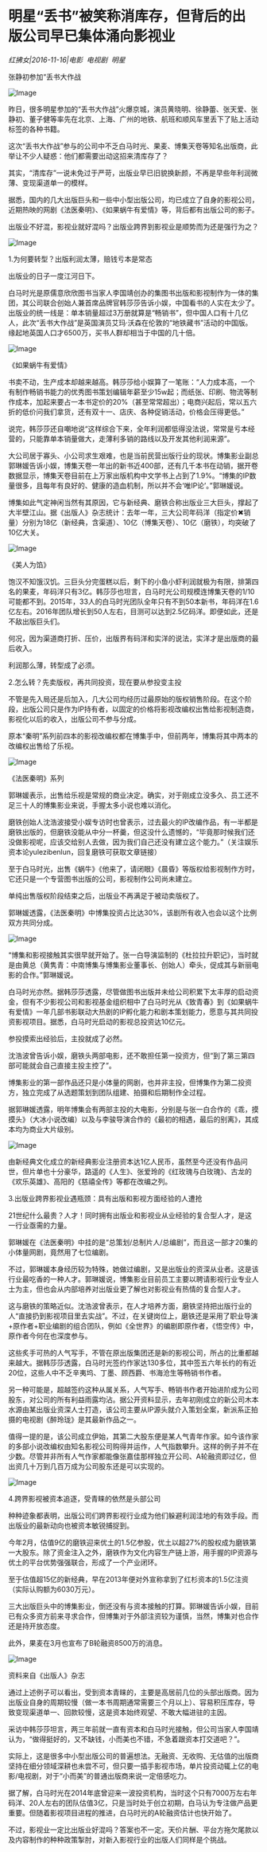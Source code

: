 # 明星“丢书”被笑称消库存，但背后的出版公司早已集体涌向影视业

*红拂女|2016-11-16|电影 
                                                电视剧 
                                                明星*

张静初参加“丢书大作战

![Image](http://p1.pstatp.com/large/31b800008d44c2a662d5)

昨日，很多明星参加的“丢书大作战”火爆京城，演员黄晓明、徐静蕾、张天爱、张静初、董子健等率先在北京、上海、广州的地铁、航班和顺风车里丢下了贴上活动标签的各种书籍。

这次“丢书大作战”参与的公司中不乏白马时光、果麦、博集天卷等知名出版商，此举让不少人疑惑：他们都需要出动这招来清库存了？

其实，“清库存”一说未免过于严苛，出版业早已旧貌换新颜，不再是早些年利润微薄、变现渠道单一的模样。

据悉，国内的几大出版巨头和一些中小型出版公司，均已成立了自身的影视公司，近期热映的网剧《法医秦明》、《如果蜗牛有爱情》等，背后都有出版公司的影子。

出版业不好混，影视业就好混吗？出版业跨界到影视业是顺势而为还是强行为之？

![Image](http://p3.pstatp.com/large/2ee600037fefd57df894)

1.为何要转型？出版利润太薄，赔钱亏本是常态

出版业的日子一度江河日下。

白马时光是原儒意欣欣图书当家人李国靖创办的集图书出版和影视制作为一体的集团，其公司联合创始人兼首席品牌官韩莎莎告诉小娱，中国看书的人实在太少了。出版业的统一线是：单本销量超过3万册就算是“畅销书”，但中国人口有十几亿人，此次“丢书大作战”是英国演员艾玛·沃森在伦敦的“地铁藏书”活动的中国版。缘起地英国人口才6500万，买书人群却相当于中国的几十倍。

![Image](http://static.ylzbl.com/uploads/ueditor/php/upload/image/20170721/1500619720178958.jpeg)

《如果蜗牛有爱情》

书卖不动，生产成本却越来越高。韩莎莎给小娱算了一笔账：“人力成本高，一个有制作畅销书能力的优秀图书策划编辑年薪至少15w起；而纸张、印刷、物流等制作成本，加起来要占一本书定价的20%（甚至常常超出）；电商兴起后，常以五六折的低价问我们拿货，还有双十一、店庆、各种促销活动，价格会压得更低。”

说完，韩莎莎还自嘲地说“这样综合下来，全年利润都低得没法说，常常是亏本经营的，只能靠单本销量做大，走薄利多销的路线以及开发其他利润来源”。

大公司居于寡头、小公司求生艰难，也是当前民营出版行业的现状。博集影业副总郭琳媛告诉小娱，博集天卷一年出的新书近400部，还有几千本书在动销，据开卷数据显示，博集天卷目前在上万家出版机构中文学书上占到了1.9%。“博集的IP数量很多，且每年有良好的、健康的造血机制，所以并不会‘唯IP论’。”郭琳媛说。

博集如此气定神闲当然有其原因，它与新经典、磨铁合称出版业三大巨头，撑起了大半壁江山。据《出版人》杂志统计：去年一年，三大公司年码洋（指定价✖销量）分别为18亿（新经典，含渠道）、10亿（博集天卷）、10亿（磨铁），均突破了10亿大关。

![Image](http://p3.pstatp.com/large/2ee20004fca66c253233)

《美人为馅》

饱汉不知饿汉饥。三巨头分完蛋糕以后，剩下的小鱼小虾利润就极为有限，排第四名的果麦，年码洋只有3亿。韩莎莎也坦言，白马时光公司规模连博集天卷的1/10可能都不到。2015年，33人的白马时光团队全年只有不到50本新书，年码洋在1.6亿左右。2016年团队增长到50人左右，目测可以达到2.5亿码洋。即便如此，还是不敌出版巨头们。

何况，因为渠道商打折、压价，出版界有码洋和实洋的说法，实洋才是出版商的最后收入。

利润那么薄，转型成了必须。

2.怎么转？先卖版权，再共同投资，现在要从参投变主投

不管是先入局还是后加入，几大公司均经历过最原始的版权销售阶段。在这个阶段，出版公司只是作为IP持有者，以固定的价格将影视改编权出售给影视制造商，影视化以后的收入，出版公司不参与分成。

原本“秦明”系列前四本的影视改编权都在博集手中，但前两年，博集将其中两本的改编权出售给了乐视。

![Image](http://p1.pstatp.com/large/2ee40004fec31303e54b)

《法医秦明》系列

郭琳媛表示，出售给乐视是常规的商业决定。确实，对于刚成立没多久、员工还不足三十人的博集影业来说，手握太多小说也难以消化。

磨铁创始人沈浩波接受小娱专访时也曾表示，过去最火的IP改编作品，有一半都是磨铁出版的，但磨铁没能从中分一杯羹，但这没什么遗憾的，“毕竟那时候我们还没做影视呢，应该交给别人去做，因为我们自己还没有建立这个能力。”（关注娱乐资本论yulezibenlun，回复磨铁可获取文章链接）

至于白马时光，出售《蜗牛》《他来了，请闭眼》《晨昏》等版权给影视制作方时，它还只是一个专营图书出版的公司，影视制作公司尚未建立。

单纯出售版权阶段结束之后，出版业不再满足于被动卖版权了。

郭琳媛透露，《法医秦明》中博集投资占比达30%，该剧所有收入也会以这个比例双方共同分成。

![Image](http://p1.pstatp.com/large/2ee20004fca5e3aeb0fc)

“博集和影视接触其实很早就开始了。张一白导演监制的《杜拉拉升职记》，当时就是由黄总（黄隽青：中南博集与博集影业董事长、创始人）牵头，促成其与新丽电影的合作。”郭琳媛说。

白马时光亦然。据韩莎莎透露，尽管做图书出版并未给公司积累下太丰厚的启动资金，但有不少影视公司和影视基金组织相中了白马时光从《致青春》到《如果蜗牛有爱情》一年几部书影联动大热剧的IP孵化能力和剧本策划能力，愿意与其共同投资影视项目。据悉，白马时光启动的影视总投资达10亿元。

参投摸索出经验后，主投就成了必然。

沈浩波曾告诉小娱，磨铁头两部电影，还不敢担任第一投资方，但“到了第三第四部可能就会自己直接主投主控了”。

博集影业的第一部作品还只是小体量的网剧，也并非主投，但博集作为第二投资方，独立完成了从选题策划到团队组建、拍摄和后期制作全过程。

据郭琳媛透露，明年博集会有两部主投的大电影，分别是与张一白合作的《乖，摸摸头》（大冰小说改编）以及与李骏导演合作的《最初的相遇，最后的别离》，其成本均为商业大片级别。

![Image](http://p1.pstatp.com/large/2edb000502497ace9f02)

由新经典文化成立的新经典影业注册资本达1亿人民币，虽然至今还没有作品问世，但片单也十分豪华，路遥的《人生》、张爱玲的《红玫瑰与白玫瑰》、古龙的《欢乐英雄》、高阳的《慈禧全传》等都在改编之列。

3.出版业跨界影视业遇瓶颈：具有出版和影视方面经验的人遭抢

21世纪什么最贵？人才！同时拥有出版业和影视业从业经验的复合型人才，是这一行业亟需的力量。

郭琳媛在《法医秦明》中挂的是“总策划/总制片人/总编剧”，而且这一部才20集的小体量网剧，竟然用了七位编剧。

不过，郭琳媛本身经历较为特殊，她做过编剧，又是出版业的资深从业者。这是该行业最吃香的一种人才。郭琳媛说，博集影业目前员工主要以聘请影视行业专业人士为主，但也会从内部培养对出版业更了解也对影视业有热情的复合型人才。

这与磨铁的策略近似。沈浩波曾表示，在人才培养方面，磨铁坚持把出版行业的人“直接扔到影视项目里去实战”。不过，在关键岗位上，磨铁还是采用了职业导演+原作者+职业编剧的组合团队，例如《全世界》的编剧即原作者，《悟空传》中，原作者今何在也深度参与。

这些炙手可热的人气写手，不管在原出版集团还是新的影视公司，所占的比重都越来越大。据韩莎莎透露，白马时光签约作家达130多位，其中签五六年长约的有近20位，这些人中不乏辛夷坞、丁墨、顾西爵、书海沧生等畅销书作者。

另一种可能是，超越签约这种从属关系，人气写手、畅销书作者开始进阶成为公司股东，对公司的所有利益雨露均沾。据公开资料显示，去年初刚成立的新公司木本水源由某出版业资深人士打造，该公司主要从IP源头就介入策划全案，新派系正拍摄的电视剧《醉玲珑》是其最新作品之一。

值得一提的是，该公司成立伊始，其第二大股东便是某人气青年作家。如今该作家的多部小说改编权由知名影视公司购得并运作，人气指数攀升。这样的例子并不在少数。尽管并非所有人气作家都能像张嘉佳那样独立开公司、A轮融资即过亿，但出资几十万到几百万成为公司股东还是可以实现的。

![Image](http://static.ylzbl.com/uploads/ueditor/php/upload/image/20170721/1500619764809398.jpeg)

4.跨界影视被资本追逐，受青睐的依然是头部公司

种种迹象都表明，出版公司们跨界影视行业成为他们躲避利润洼地的有效手段。而出版业的最新动向也被资本敏锐捕捉到。

今年2月，估值9亿的磨铁迎来优土的1.5亿参股，优土以超27%的股权成为磨铁第一大股东。除了资金注入之外，磨铁作为文化内容生产链上游，用手握的IP资源与优土的平台优势强强联合，形成了一个产业闭环。

至于估值超15亿的新经典，早在2013年便对外宣称拿到了红杉资本的1.5亿注资（实际认购额为6030万元）。

三大出版巨头中的博集影业，倒还没有与资本接触的打算。郭琳媛告诉小娱，目前已有众多资方前来寻求合作，但博集对于外部注资较为谨慎，当然，博集对也合作还是持开放态度。

此外，果麦在3月也宣布了B轮融资8500万的消息。

![Image](http://p1.pstatp.com/large/2ee600037ff234d72375)

资料来自《出版人》杂志

通过上述例子可以看出，受到资本青睐的，主要是高居前几位的头部出版商。因为出版业自身的周期较慢（做一本书周期通常需要三个月以上）、容易积压库存，导致变现渠道单一、回款较慢，这是资本始终观望、不敢大幅进驻的主因。

采访中韩莎莎坦言，两三年前就一直有资本和白马时光接触，但公司当家人李国靖认为，“做得挺好的，又不缺钱，小而美也不错，不急着跟资本打交道吧？”。

实际上，这是很多中小型出版公司的普遍想法。无融资、无收购、无估值的出版商坚持在细分领域深耕也未尝不可，但只要一插手影视市场，单片投资动辄上亿的电影/电视剧，对于“小而美”的普通出版商来说一定倍感吃力。

据了解，白马时光在2014年底曾迎来一波投资机构，当时这个只有7000万左右年码洋、20人左右的团队估值3亿，只是当时处于创立初期，白马认为专注做产品更重要。但随着影视项目进程的推进，白马时光的A轮融资估计也快开始了。

不过，影视业一定比出版业好混吗？答案也不一定。天价片酬、平台方拖欠尾款以及内容制作的种种政策掣肘，对新入影视行业的出版人们同样是个挑战。

